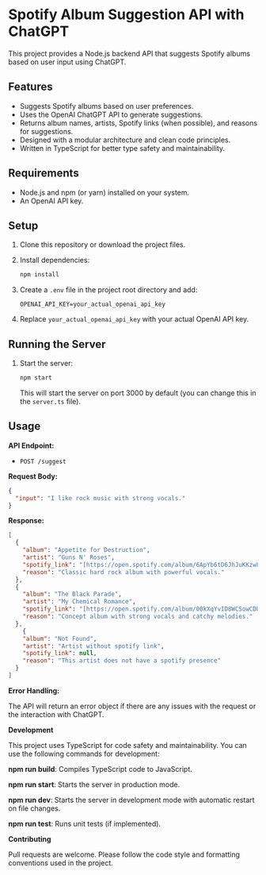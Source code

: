 # Spotify Album Suggestion API with ChatGPT

This project provides a Node.js backend API that suggests Spotify albums based on user input using ChatGPT.

## Features

*   Suggests Spotify albums based on user preferences.
*   Uses the OpenAI ChatGPT API to generate suggestions.
*   Returns album names, artists, Spotify links (when possible), and reasons for suggestions.
*   Designed with a modular architecture and clean code principles.
*   Written in TypeScript for better type safety and maintainability.

## Requirements

*   Node.js and npm (or yarn) installed on your system.
*   An OpenAI API key.

## Setup

1.  Clone this repository or download the project files.

2.  Install dependencies:

    ```bash
    npm install
    ```

3.  Create a `.env` file in the project root directory and add:

    ```
    OPENAI_API_KEY=your_actual_openai_api_key
    ```

4.  Replace `your_actual_openai_api_key` with your actual OpenAI API key.

## Running the Server

1.  Start the server:

    ```bash
    npm start
    ```

    This will start the server on port 3000 by default (you can change this in the `server.ts` file).

## Usage

**API Endpoint:**

*   `POST /suggest`

**Request Body:**

```json
{
  "input": "I like rock music with strong vocals."
}
```

**Response:**

```json
[
  {
    "album": "Appetite for Destruction",
    "artist": "Guns N' Roses",
    "spotify_link": "[https://open.spotify.com/album/6ApYb6tD6JhJuKKzw81AJj](https://open.spotify.com/album/6ApYb6tD6JhJuKKzw81AJj)",
    "reason": "Classic hard rock album with powerful vocals."
  },
  {
    "album": "The Black Parade",
    "artist": "My Chemical Romance",
    "spotify_link": "[https://open.spotify.com/album/00kXqYvID8WCSowCDUPiep](https://open.spotify.com/album/00kXqYvID8WCSowCDUPiep)",
    "reason": "Concept album with strong vocals and catchy melodies."
  },
    {
    "album": "Not Found",
    "artist": "Artist without spotify link",
    "spotify_link": null,
    "reason": "This artist does not have a spotify presence"
  }
]
```

**Error Handling:**

The API will return an error object if there are any issues with the request or the interaction with ChatGPT.

**Development**

This project uses TypeScript for code safety and maintainability. You can use the following commands for development:

**npm run build**: Compiles TypeScript code to JavaScript.

**npm run start**: Starts the server in production mode.

**npm run dev**: Starts the server in development mode with automatic restart on file changes.

**npm run test**: Runs unit tests (if implemented).

**Contributing**

Pull requests are welcome. Please follow the code style and formatting conventions used in the project.